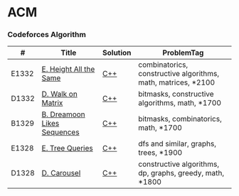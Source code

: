 # ACM



### Codeforces Algorithm

| # | Title | Solution | ProblemTag |
|---| ------| ---------| -----------|
|E1332|[E. Height All the Same](https://codeforces.com/contest/1332/problem/E)|[C++](./codeforces/HeightAllTheSame/HeightAllTheSame.cpp)|combinatorics, constructive algorithms, math, matrices, *2100|
|D1332|[D. Walk on Matrix](https://codeforces.com/contest/1332/problem/D)|[C++](./codeforces/WalkOnMatrix/WalkOnMatrix.cpp)|bitmasks, constructive algorithms, math, *1700|
|B1329|[B. Dreamoon Likes Sequences](https://codeforces.com/contest/1329/problem/B)|[C++](./codeforces/DreamoonLikesSequences/DreamoonLikesSequences.cpp)|bitmasks, combinatorics, math, *1700|
|E1328|[E. Tree Queries](https://codeforces.com/contest/1328/problem/E)|[C++](./codeforces/TreeQueries/TreeQueries.cpp)|dfs and similar, graphs, trees, *1900|
|D1328|[D. Carousel](https://codeforces.com/contest/1328/problem/D)|[C++](./codeforces/Carousel/Carousel.cpp)|constructive algorithms, dp, graphs, greedy, math, *1800|

